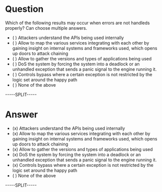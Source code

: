 
# Question

Whích of the following results may occur when errors are not handleds properly? Can choose multiple answers.

* ( ) Attackers understand the APIs being used internally
* ( ) Allow to map the various services integrating with each other by gaining insight on internal systems and frameworks used, which opens up doors to attack chaining
* ( ) Allow to gather the versions and types of applications being used
* ( ) DoS the system by forcing the system into a deadlock or an unhandled exception that sends a panic signal to the engine running it.
* ( ) Controls bypass where a certain exception is not restricted by the logic set around the happy path
* ( ) None of the above

-----SPLIT-----

# Answer

* (x) Attackers understand the APIs being used internally
* (x) Allow to map the various services integrating with each other by gaining insight on internal systems and frameworks used, which opens up doors to attack chaining
* (x) Allow to gather the versions and types of applications being used
* (x) DoS the system by forcing the system into a deadlock or an unhandled exception that sends a panic signal to the engine running it.
* (x) Controls bypass where a certain exception is not restricted by the logic set around the happy path
* ( ) None of the above

-----SPLIT-----

